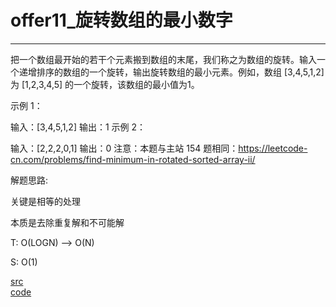 # offer11_旋转数组的最小数字

---

把一个数组最开始的若干个元素搬到数组的末尾，我们称之为数组的旋转。输入一个递增排序的数组的一个旋转，输出旋转数组的最小元素。例如，数组 [3,4,5,1,2] 为 [1,2,3,4,5] 的一个旋转，该数组的最小值为1。  

示例 1：

输入：[3,4,5,1,2]
输出：1
示例 2：

输入：[2,2,2,0,1]
输出：0
注意：本题与主站 154 题相同：https://leetcode-cn.com/problems/find-minimum-in-rotated-sorted-array-ii/


解题思路:

关键是相等的处理

本质是去除重复解和不可能解

T: O(LOGN) --> O(N)

S: O(1)

[src](https://leetcode-cn.com/problems/xuan-zhuan-shu-zu-de-zui-xiao-shu-zi-lcof/) <br>
[code](code/offer11.c) <br>
